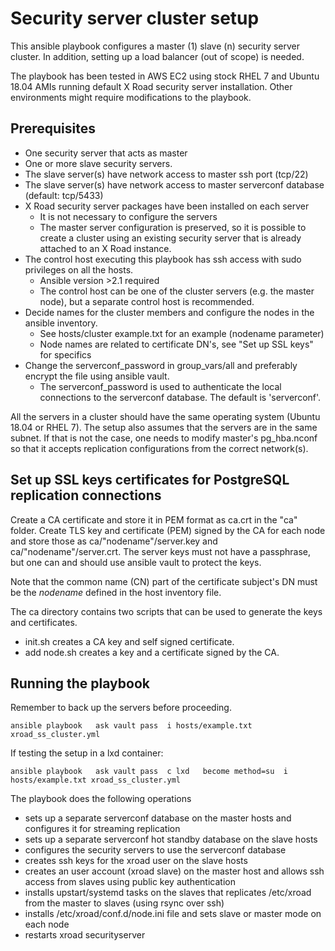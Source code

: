 # Security server cluster setup

This ansible playbook configures a master (1)   slave (n) security server cluster. In addition, setting up a load balancer (out of scope) is needed.

The playbook has been tested in AWS EC2 using stock RHEL 7 and Ubuntu 18.04 AMIs running default X Road security server installation. Other environments might require modifications to the playbook.

## Prerequisites

* One security server that acts as master
* One or more slave security servers.
* The slave server(s) have network access to master ssh port (tcp/22)
* The slave server(s) have network access to master serverconf database (default: tcp/5433)
* X Road security server packages have been installed on each server
    * It is not necessary to configure the servers
    * The master server configuration is preserved, so it is possible to create a cluster using an existing security server that is already attached to an X Road instance.
* The control host executing this playbook has ssh access with sudo privileges on all the hosts.
    * Ansible version >2.1 required
    * The control host can be one of the cluster servers (e.g. the master node), but a separate control host is recommended.
* Decide names for the cluster members and configure the nodes in the ansible inventory. 
    * See hosts/cluster example.txt for an example (nodename parameter)
    * Node names are related to certificate DN's, see "Set up SSL keys" for specifics
* Change the serverconf_password in group_vars/all and preferably encrypt the file using ansible vault. 
    * The serverconf_password is used to authenticate the local connections to the serverconf database. The default is 'serverconf'.

All the servers in a cluster should have the same operating system (Ubuntu 18.04 or RHEL 7). The setup also assumes that the servers are in the same subnet. If that is not the case, one needs to modify master's pg_hba.nconf so that it accepts replication configurations from the correct network(s).

## Set up SSL keys certificates for PostgreSQL replication connections

Create a CA certificate and store it in PEM format as ca.crt in the "ca" folder. Create TLS key and certificate (PEM) signed by the CA for each node and store those as ca/"nodename"/server.key and ca/"nodename"/server.crt. The server keys must not have a passphrase, but one can and should use ansible vault to protect
the keys.

Note that the common name (CN) part of the certificate subject's DN must be the *nodename* defined in the host inventory file.

The ca directory contains two scripts that can be used to generate the keys and certificates.
* init.sh creates a CA key and self signed certificate.
* add node.sh creates a key and a certificate signed by the CA.

## Running the playbook

Remember to back up the servers before proceeding.

```
ansible playbook   ask vault pass  i hosts/example.txt xroad_ss_cluster.yml
```
If testing the setup in a lxd container:
```
ansible playbook   ask vault pass  c lxd   become method=su  i hosts/example.txt xroad_ss_cluster.yml
```

The playbook does the following operations
* sets up a separate serverconf database on the master hosts and configures it
  for streaming replication
* sets up a separate serverconf hot standby database on the slave hosts
* configures the security servers to use the serverconf database
* creates ssh keys for the xroad user on the slave hosts
* creates an user account (xroad slave) on the master host and allows ssh access from slaves using public key authentication
* installs upstart/systemd tasks on the slaves that replicates /etc/xroad from the master to slaves (using rsync over ssh)
* installs /etc/xroad/conf.d/node.ini file and sets slave or master mode on each node
* restarts xroad securityserver
